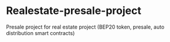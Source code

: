 # Realestate-presale-project

Presale project for real estate project (BEP20 token, presale, auto distribution smart contracts)

